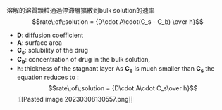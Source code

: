 溶解的溶質顆粒通過停滯層擴散到bulk solution的速率
$$rate\;of\;solution = {D\cdot A\cdot(C_s - C_b) \over h}$$
+ **D**: diffusion coefficient
+ **A**: ​surface area
+ **C<sub>s</sub>**: solubility of the drug
+ **C<sub>b</sub>**: concentration of drug in the bulk solution,
+ **h**: thickness of the stagnant layer
As **C<sub>b</sub>** is much smaller than **C<sub>s</sub>** the equation reduces to :
$$rate\;of\;solution = {D\cdot A\cdot C_s\over h}$$
![[Pasted image 20230308130557.png]]